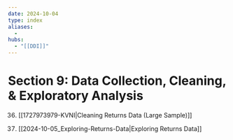 ```yaml
---
date: 2024-10-04
type: index
aliases:
  -
hubs:
  - "[[DDI]]"
---
```


# Section 9: Data Collection, Cleaning, & Exploratory Analysis

36. [[1727973979-KVNI|Cleaning Returns Data (Large Sample)]]

37. [[2024-10-05_Exploring-Returns-Data|Exploring Returns Data]]

